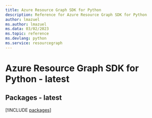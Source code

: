 ```yaml
---
title: Azure Resource Graph SDK for Python
description: Reference for Azure Resource Graph SDK for Python
author: lmazuel
ms.author: lmazuel
ms.data: 03/02/2023
ms.topic: reference
ms.devlang: python
ms.service: resourcegraph
---
```

# Azure Resource Graph SDK for Python - latest
## Packages - latest
[!INCLUDE [packages](resource-graph-index.md)]